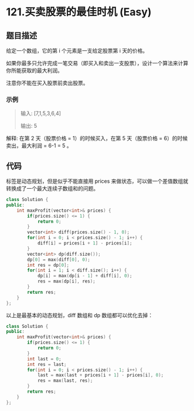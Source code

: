 # 121.买卖股票的最佳时机 (Easy)

## 题目描述

给定一个数组，它的第 i 个元素是一支给定股票第 i 天的价格。

如果你最多只允许完成一笔交易（即买入和卖出一支股票），设计一个算法来计算你所能获取的最大利润。

注意你不能在买入股票前卖出股票。

### 示例

> 输入: [7,1,5,3,6,4]
> 
> 输出: 5
> 

解释: 在第 2 天（股票价格 = 1）的时候买入，在第 5 天（股票价格 = 6）的时候卖出，最大利润 = 6-1 = 5 。

## 代码

标签是动态规划，但是似乎不能直接用 prices 来做状态，可以做一个差值数组就转换成了一个最大连续子数组和的问题。

```c++
class Solution {
public:
    int maxProfit(vector<int>& prices) {
        if(prices.size() <= 1) {
            return 0;
        }
        vector<int> diff(prices.size() - 1, 0);
        for(int i = 0; i < prices.size() - 1; i++) {
            diff[i] = prices[i + 1] - prices[i];
        }
        vector<int> dp(diff.size());
        dp[0] = max(diff[0], 0);
        int res = dp[0];
        for(int i = 1; i < diff.size(); i++) {
            dp[i] = max(dp[i - 1] + diff[i], 0);
            res = max(dp[i], res);
        }
        return res;
    }
};
```

以上是最基本的动态规划，diff 数组和 dp 数组都可以优化去掉：

```c++
class Solution {
public:
    int maxProfit(vector<int>& prices) {
        if(prices.size() <= 1) {
            return 0;
        }
        int last = 0;
        int res = last;
        for(int i = 0; i < prices.size() - 1; i++) {
            last = max(last + prices[i + 1] - prices[i], 0);
            res = max(last, res);
        }
        return res;
    }
};
```
